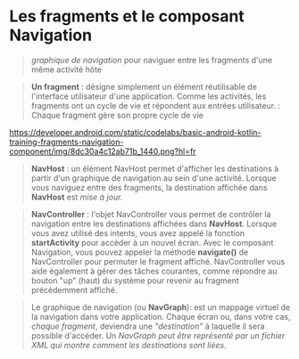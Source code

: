 # Les fragments et le composant Navigation

> *graphique de navigation* pour naviguer entre les fragments d'une même activité hôte

> __Un fragment__
: désigne simplement un élément réutilisable de l'interface utilisateur d'une application. Comme les activités, les fragments ont un cycle de vie et répondent aux entrées utilisateur.
: Chaque fragment gère son propre cycle de vie

https://developer.android.com/static/codelabs/basic-android-kotlin-training-fragments-navigation-component/img/8dc30a4c12ab71b_1440.png?hl=fr

> __NavHost__ : un élément NavHost permet d'afficher les destinations à partir d'un graphique de navigation au sein d'une activité. Lorsque vous naviguez entre des fragments, la destination affichée dans __NavHost__ est *mise à jour.*

> __NavController__ : l'objet NavController vous permet de contrôler la navigation entre les destinations affichées dans __NavHost__. Lorsque vous avez utilisé des intents, vous avez appelé la fonction __startActivity__ pour accéder à un nouvel écran. Avec le composant Navigation, vous pouvez appeler la méthode __navigate()__ de NavController pour permuter le fragment affiché. NavController vous aide également à gérer des tâches courantes, comme répondre au bouton "up" (haut) du système pour revenir au fragment précédemment affiché.

> Le graphique de navigation (ou __NavGraph__): est un mappage virtuel de la navigation dans votre application. Chaque écran ou, dans votre cas, *chaque fragment*, deviendra une *"destination"* à laquelle il sera possible d'accéder. Un *NavGraph peut être représenté par un fichier XML qui montre comment les destinations sont liées*.